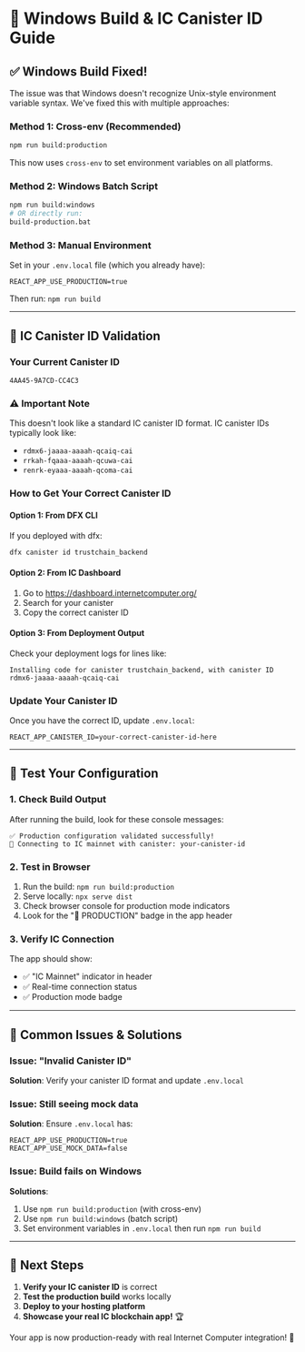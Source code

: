 # 🔧 Windows Build & IC Canister ID Guide

## ✅ Windows Build Fixed!

The issue was that Windows doesn't recognize Unix-style environment variable syntax. We've fixed this with multiple approaches:

### Method 1: Cross-env (Recommended)
```bash
npm run build:production
```
This now uses `cross-env` to set environment variables on all platforms.

### Method 2: Windows Batch Script
```bash
npm run build:windows
# OR directly run:
build-production.bat
```

### Method 3: Manual Environment
Set in your `.env.local` file (which you already have):
```env
REACT_APP_USE_PRODUCTION=true
```
Then run: `npm run build`

---

## 🔗 IC Canister ID Validation

### Your Current Canister ID
```
4AA45-9A7CD-CC4C3
```

### ⚠️ Important Note
This doesn't look like a standard IC canister ID format. IC canister IDs typically look like:
- `rdmx6-jaaaa-aaaah-qcaiq-cai`
- `rrkah-fqaaa-aaaah-qcuwa-cai`
- `renrk-eyaaa-aaaah-qcoma-cai`

### How to Get Your Correct Canister ID

#### Option 1: From DFX CLI
If you deployed with dfx:
```bash
dfx canister id trustchain_backend
```

#### Option 2: From IC Dashboard
1. Go to https://dashboard.internetcomputer.org/
2. Search for your canister
3. Copy the correct canister ID

#### Option 3: From Deployment Output
Check your deployment logs for lines like:
```
Installing code for canister trustchain_backend, with canister ID rdmx6-jaaaa-aaaah-qcaiq-cai
```

### Update Your Canister ID
Once you have the correct ID, update `.env.local`:
```env
REACT_APP_CANISTER_ID=your-correct-canister-id-here
```

---

## 🧪 Test Your Configuration

### 1. Check Build Output
After running the build, look for these console messages:
```
✅ Production configuration validated successfully!
🚀 Connecting to IC mainnet with canister: your-canister-id
```

### 2. Test in Browser
1. Run the build: `npm run build:production`
2. Serve locally: `npx serve dist`
3. Check browser console for production mode indicators
4. Look for the "🚀 PRODUCTION" badge in the app header

### 3. Verify IC Connection
The app should show:
- ✅ "IC Mainnet" indicator in header
- ✅ Real-time connection status
- ✅ Production mode badge

---

## 🚨 Common Issues & Solutions

### Issue: "Invalid Canister ID" 
**Solution**: Verify your canister ID format and update `.env.local`

### Issue: Still seeing mock data
**Solution**: Ensure `.env.local` has:
```env
REACT_APP_USE_PRODUCTION=true
REACT_APP_USE_MOCK_DATA=false
```

### Issue: Build fails on Windows
**Solutions**:
1. Use `npm run build:production` (with cross-env)
2. Use `npm run build:windows` (batch script)
3. Set environment variables in `.env.local` then run `npm run build`

---

## 🎯 Next Steps

1. **Verify your IC canister ID** is correct
2. **Test the production build** works locally
3. **Deploy to your hosting platform**
4. **Showcase your real IC blockchain app!** 🏆

Your app is now production-ready with real Internet Computer integration! 🚀
